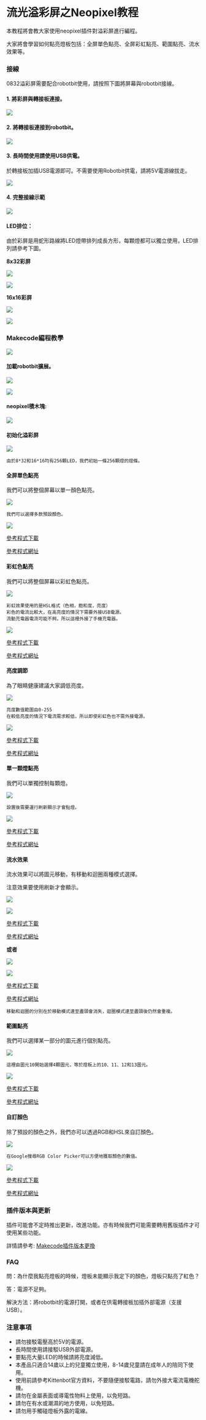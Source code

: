 # 流光溢彩屏之Neopixel教程

本教程將會教大家使用neopixel插件對溢彩屏進行編程。

大家將會學習如何點亮燈板包括：全屏單色點亮、全屏彩虹點亮、範圍點亮、流水效果等。

### 接線

0832溢彩屏需要配合robotbit使用，請按照下圖將屏幕與robotbit接線。

#### 1. 將彩屏與轉接板連接。

![](https://kittenbothk.readthedocs.io/en/latest/\_images/matrixtoadapter.jpg)

#### 2. 將轉接板連接到robotbit。

![](https://kittenbothk.readthedocs.io/en/latest/\_images/adaptertorobotbit.png)

#### 3. 長時間使用請使用USB供電。

於轉接板加插USB電源即可。不需要使用Robotbit供電，請將5V電源線拔走。

![](https://kittenbothk.readthedocs.io/en/latest/\_images/usb1.jpg)

#### 4. 完整接線示範

![](https://kittenbothk.readthedocs.io/en/latest/\_images/usbpower.jpg)

#### LED排位：

由於彩屏是用蛇形路線將LED燈帶排列成長方形，每顆燈都可以獨立使用，LED排列請參考下圖。

**8x32彩屏**

![](https://kittenbothk.readthedocs.io/en/latest/\_images/0832.png)

![](https://kittenbothk.readthedocs.io/en/latest/\_images/0832pixels.png)

**16x16彩屏**

![](https://kittenbothk.readthedocs.io/en/latest/\_images/1616.png)

![](https://kittenbothk.readthedocs.io/en/latest/\_images/1616pixels.png)

### Makecode編程教學

![](https://kittenbothk.readthedocs.io/en/latest/\_images/mcbanner11.png)

#### 加載robotbit擴展。

![](https://kittenbothk.readthedocs.io/en/latest/\_images/210.png)

![](https://kittenbothk.readthedocs.io/en/latest/\_images/129.png)

#### neopixel積木塊:

![](https://kittenbothk.readthedocs.io/en/latest/\_images/310.png)

#### 初始化溢彩屏

![](https://kittenbothk.readthedocs.io/en/latest/\_images/code116.png)

```
由於8*32和16*16均有256顆LED，我們初始一條256顆燈的燈條。
```

#### 全屏單色點亮

我們可以將整個屏幕以單一顏色點亮。

![](https://kittenbothk.readthedocs.io/en/latest/\_images/code211.png)

```
我們可以選擇多款預設顏色。
```

![](https://kittenbothk.readthedocs.io/en/latest/\_images/allred.jpg)

[參考程式下載](https://bit.ly/LEDMatrixT1\_01Hex)

[參考程式網址](https://makecode.microbit.org/\_XDpRDjarw5cH)

#### 彩虹色點亮

我們可以將整個屏幕以彩虹色點亮。

![](https://kittenbothk.readthedocs.io/en/latest/\_images/code35.png)

```
彩虹效果使用的是HSL格式（色相，飽和度，亮度）
彩色的電流比較大，在高亮度的情況下需要外接USB電源。
流動充電器電流可能不夠，所以這裡外接了手機充電器。
```

![](https://kittenbothk.readthedocs.io/en/latest/\_images/rainbow1.jpg)

[參考程式下載](https://bit.ly/LEDMatrixT1\_02Hex)

[參考程式網址](https://makecode.microbit.org/\_Kj80s46jqCju)

#### 亮度調節

為了眼睛健康建議大家調低亮度。

![](https://kittenbothk.readthedocs.io/en/latest/\_images/code43.png)

```
亮度數值範圍由0-255
在較低亮度的情況下電流需求較低，所以即使彩虹色也不需外接電源。
```

![](https://kittenbothk.readthedocs.io/en/latest/\_images/brightness.jpg)

[參考程式下載](https://bit.ly/LEDMatrixT1\_03Hex)

[參考程式網址](https://makecode.microbit.org/\_2diVmMKc4ThV)

#### 單一顆燈點亮

我們可以單獨控制每顆燈。

![](https://kittenbothk.readthedocs.io/en/latest/\_images/code51.png)

```
設置後需要運行刷新顯示才會點燈。
```

![](https://kittenbothk.readthedocs.io/en/latest/\_images/pixel.jpg)

[參考程式下載](https://bit.ly/LEDMatrixT1\_04Hex)

[參考程式網址](https://makecode.microbit.org/\_AsPV8k5RqTbR)

#### 流水效果

流水效果可以將圖元移動，有移動和迴圈兩種模式選擇。

注意效果要使用刷新才會顯示。

![](https://kittenbothk.readthedocs.io/en/latest/\_images/code61.png)

![](https://kittenbothk.readthedocs.io/en/latest/\_images/ledmove.gif)

[參考程式下載](https://bit.ly/LEDMatrixT1\_05Hex)

[參考程式網址](https://makecode.microbit.org/\_J0hJf2AmrUsY)

**或者**

![](https://kittenbothk.readthedocs.io/en/latest/\_images/code71.png)

![](https://kittenbothk.readthedocs.io/en/latest/\_images/ledloop.gif)

[參考程式下載](https://bit.ly/LEDMatrixT1\_06Hex)

[參考程式網址](https://makecode.microbit.org/\_RACcp4VzPD21)

```
移動和迴圈的分別在於移動模式達至盡頭會消失，迴圈模式達至盡頭後仍然會重複。
```

#### 範圍點亮

我們可以選擇某一部分的圖元進行個別點亮。

![](https://kittenbothk.readthedocs.io/en/latest/\_images/code91.png)

```
這裡由圖元10開始選擇4顆圖元，等於燈板上的10、11、12和13圖元。
```

![](https://kittenbothk.readthedocs.io/en/latest/\_images/ledrange.jpg)

[參考程式下載](https://bit.ly/LEDMatrixT1\_07Hex)

[參考程式網址](https://makecode.microbit.org/\_FTRb2M4hm2Ke)

#### 自訂顏色

除了預設的顏色之外，我們亦可以透過RGB和HSL來自訂顏色。

![](https://kittenbothk.readthedocs.io/en/latest/\_images/code81.png)

```
在Google搜尋RGB Color Picker可以方便地獲取顏色的數值。
```

![](https://kittenbothk.readthedocs.io/en/latest/\_images/rgbhsl.gif)

[參考程式下載](https://bit.ly/LEDMatrixT1\_08Hex)

[參考程式網址](https://makecode.microbit.org/\_KirTzVa9JX6q)

### 插件版本與更新

插件可能會不定時推出更新，改進功能。亦有時候我們可能需要轉用舊版插件才可使用某些功能。

詳情請參考: [Makecode插件版本更換](../../../makecode/makecodeextupdate.md)

### FAQ

問：為什麼我點亮燈板的時候，燈板未能顯示我定下的顏色，燈板只點亮了紅色？

答：電源不足夠。

解決方法：將robotbit的電源打開，或者在供電轉接板加插外部電源（支援USB）。

### 注意事項

* 請勿接駁電壓高於5V的電源。
* 長時間使用請接駁USB外部電源。
* 要點亮大量LED的時候請將亮度減低。
* 本產品只適合14歲以上的兒童獨立使用，8-14歲兒童請在成年人的陪同下使用。
* 使用前請參考Kittenbot官方資料，不要隨便接駁電路，請勿外接大電流電機舵機。
* 請勿在金屬表面或導電性物料上使用，以免短路。
* 請勿在有水或潮濕的地方使用，以免短路。
* 請勿用手觸碰燈板外露的電線。
